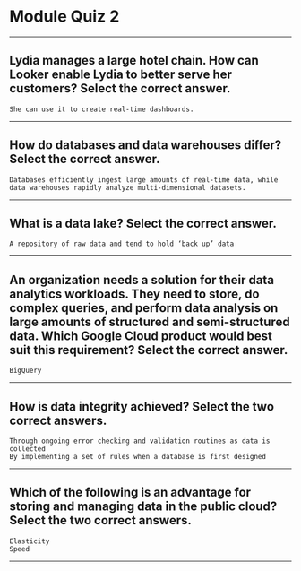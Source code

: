 
# Module Quiz 2
____
## Lydia manages a large hotel chain. How can Looker enable Lydia to better serve her customers? Select the correct answer.
```She can use it to create real-time dashboards.```
____
## How do databases and data warehouses differ? Select the correct answer.
```Databases efficiently ingest large amounts of real-time data, while data warehouses rapidly analyze multi-dimensional datasets.```
____
## What is a data lake? Select the correct answer.
```A repository of raw data and tend to hold ‘back up’ data```
_____
## An organization needs a solution for their data analytics workloads. They need to store, do complex queries, and perform data analysis on large amounts of structured and semi-structured data. Which Google Cloud product would best suit this requirement? Select the correct answer.
```BigQuery```
_____
## How is data integrity achieved? Select the two correct answers.
```Through ongoing error checking and validation routines as data is collected```<br>
```By implementing a set of rules when a database is first designed```
____
## Which of the following is an advantage for storing and managing data in the public cloud? Select the two correct answers.
```Elasticity```<br>
```Speed```
_____

